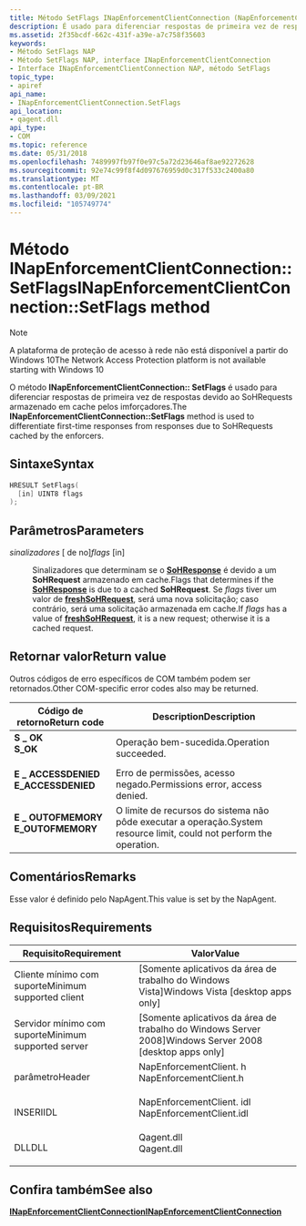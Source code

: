 ```yaml
---
title: Método SetFlags INapEnforcementClientConnection (NapEnforcementClient. h)
description: É usado para diferenciar respostas de primeira vez de respostas devido a SoHRequests armazenados em cache pelos imforçadores. | Método SetFlags INapEnforcementClientConnection (NapEnforcementClient. h)
ms.assetid: 2f35bcdf-662c-431f-a39e-a7c758f35603
keywords:
- Método SetFlags NAP
- Método SetFlags NAP, interface INapEnforcementClientConnection
- Interface INapEnforcementClientConnection NAP, método SetFlags
topic_type:
- apiref
api_name:
- INapEnforcementClientConnection.SetFlags
api_location:
- qagent.dll
api_type:
- COM
ms.topic: reference
ms.date: 05/31/2018
ms.openlocfilehash: 7489997fb97f0e97c5a72d23646af8ae92272628
ms.sourcegitcommit: 92e74c99f8f4d097676959d0c317f533c2400a80
ms.translationtype: MT
ms.contentlocale: pt-BR
ms.lasthandoff: 03/09/2021
ms.locfileid: "105749774"
---
```

# <a name="inapenforcementclientconnectionsetflags-method"></a><span data-ttu-id="dfbf8-107">Método INapEnforcementClientConnection:: SetFlags</span><span class="sxs-lookup"><span data-stu-id="dfbf8-107">INapEnforcementClientConnection::SetFlags method</span></span>

> [!Note]  
> <span data-ttu-id="dfbf8-108">A plataforma de proteção de acesso à rede não está disponível a partir do Windows 10</span><span class="sxs-lookup"><span data-stu-id="dfbf8-108">The Network Access Protection platform is not available starting with Windows 10</span></span>

 

<span data-ttu-id="dfbf8-109">O método **INapEnforcementClientConnection:: SetFlags** é usado para diferenciar respostas de primeira vez de respostas devido ao SoHRequests armazenado em cache pelos imforçadores.</span><span class="sxs-lookup"><span data-stu-id="dfbf8-109">The **INapEnforcementClientConnection::SetFlags** method is used to differentiate first-time responses from responses due to SoHRequests cached by the enforcers.</span></span>

## <a name="syntax"></a><span data-ttu-id="dfbf8-110">Sintaxe</span><span class="sxs-lookup"><span data-stu-id="dfbf8-110">Syntax</span></span>


```C++
HRESULT SetFlags(
  [in] UINT8 flags
);
```



## <a name="parameters"></a><span data-ttu-id="dfbf8-111">Parâmetros</span><span class="sxs-lookup"><span data-stu-id="dfbf8-111">Parameters</span></span>

<dl> <dt>

<span data-ttu-id="dfbf8-112">*sinalizadores* \[ de no\]</span><span class="sxs-lookup"><span data-stu-id="dfbf8-112">*flags* \[in\]</span></span>
</dt> <dd>

<span data-ttu-id="dfbf8-113">Sinalizadores que determinam se o [**SoHResponse**](/windows/win32/api/naptypes/ns-naptypes-soh) é devido a um **SoHRequest** armazenado em cache.</span><span class="sxs-lookup"><span data-stu-id="dfbf8-113">Flags that determines if the [**SoHResponse**](/windows/win32/api/naptypes/ns-naptypes-soh) is due to a cached **SoHRequest**.</span></span> <span data-ttu-id="dfbf8-114">Se *flags* tiver um valor de [**freshSoHRequest**](nap-type-constants.md), será uma nova solicitação; caso contrário, será uma solicitação armazenada em cache.</span><span class="sxs-lookup"><span data-stu-id="dfbf8-114">If *flags* has a value of [**freshSoHRequest**](nap-type-constants.md), it is a new request; otherwise it is a cached request.</span></span>

</dd> </dl>

## <a name="return-value"></a><span data-ttu-id="dfbf8-115">Retornar valor</span><span class="sxs-lookup"><span data-stu-id="dfbf8-115">Return value</span></span>

<span data-ttu-id="dfbf8-116">Outros códigos de erro específicos de COM também podem ser retornados.</span><span class="sxs-lookup"><span data-stu-id="dfbf8-116">Other COM-specific error codes also may be returned.</span></span>



| <span data-ttu-id="dfbf8-117">Código de retorno</span><span class="sxs-lookup"><span data-stu-id="dfbf8-117">Return code</span></span>                                                                                     | <span data-ttu-id="dfbf8-118">Description</span><span class="sxs-lookup"><span data-stu-id="dfbf8-118">Description</span></span>                                                        |
|-------------------------------------------------------------------------------------------------|--------------------------------------------------------------------|
| <dl> <span data-ttu-id="dfbf8-119"><dt>**S \_ OK**</dt></span><span class="sxs-lookup"><span data-stu-id="dfbf8-119"><dt>**S\_OK** </dt></span></span> </dl>           | <span data-ttu-id="dfbf8-120">Operação bem-sucedida.</span><span class="sxs-lookup"><span data-stu-id="dfbf8-120">Operation succeeded.</span></span><br/>                                    |
| <dl> <span data-ttu-id="dfbf8-121"><dt>**E \_ ACCESSDENIED**</dt></span><span class="sxs-lookup"><span data-stu-id="dfbf8-121"><dt>**E\_ACCESSDENIED** </dt></span></span> </dl> | <span data-ttu-id="dfbf8-122">Erro de permissões, acesso negado.</span><span class="sxs-lookup"><span data-stu-id="dfbf8-122">Permissions error, access denied.</span></span><br/>                       |
| <dl> <span data-ttu-id="dfbf8-123"><dt>**E \_ OUTOFMEMORY**</dt></span><span class="sxs-lookup"><span data-stu-id="dfbf8-123"><dt>**E\_OUTOFMEMORY** </dt></span></span> </dl>  | <span data-ttu-id="dfbf8-124">O limite de recursos do sistema não pôde executar a operação.</span><span class="sxs-lookup"><span data-stu-id="dfbf8-124">System resource limit, could not perform the operation.</span></span><br/> |



 

## <a name="remarks"></a><span data-ttu-id="dfbf8-125">Comentários</span><span class="sxs-lookup"><span data-stu-id="dfbf8-125">Remarks</span></span>

<span data-ttu-id="dfbf8-126">Esse valor é definido pelo NapAgent.</span><span class="sxs-lookup"><span data-stu-id="dfbf8-126">This value is set by the NapAgent.</span></span>

## <a name="requirements"></a><span data-ttu-id="dfbf8-127">Requisitos</span><span class="sxs-lookup"><span data-stu-id="dfbf8-127">Requirements</span></span>



| <span data-ttu-id="dfbf8-128">Requisito</span><span class="sxs-lookup"><span data-stu-id="dfbf8-128">Requirement</span></span> | <span data-ttu-id="dfbf8-129">Valor</span><span class="sxs-lookup"><span data-stu-id="dfbf8-129">Value</span></span> |
|-------------------------------------|-----------------------------------------------------------------------------------------------------|
| <span data-ttu-id="dfbf8-130">Cliente mínimo com suporte</span><span class="sxs-lookup"><span data-stu-id="dfbf8-130">Minimum supported client</span></span><br/> | <span data-ttu-id="dfbf8-131">\[Somente aplicativos da área de trabalho do Windows Vista\]</span><span class="sxs-lookup"><span data-stu-id="dfbf8-131">Windows Vista \[desktop apps only\]</span></span><br/>                                                      |
| <span data-ttu-id="dfbf8-132">Servidor mínimo com suporte</span><span class="sxs-lookup"><span data-stu-id="dfbf8-132">Minimum supported server</span></span><br/> | <span data-ttu-id="dfbf8-133">\[Somente aplicativos da área de trabalho do Windows Server 2008\]</span><span class="sxs-lookup"><span data-stu-id="dfbf8-133">Windows Server 2008 \[desktop apps only\]</span></span><br/>                                                |
| <span data-ttu-id="dfbf8-134">parâmetro</span><span class="sxs-lookup"><span data-stu-id="dfbf8-134">Header</span></span><br/>                   | <dl> <span data-ttu-id="dfbf8-135"><dt>NapEnforcementClient. h</dt></span><span class="sxs-lookup"><span data-stu-id="dfbf8-135"><dt>NapEnforcementClient.h</dt></span></span> </dl>   |
| <span data-ttu-id="dfbf8-136">INSERI</span><span class="sxs-lookup"><span data-stu-id="dfbf8-136">IDL</span></span><br/>                      | <dl> <span data-ttu-id="dfbf8-137"><dt>NapEnforcementClient. idl</dt></span><span class="sxs-lookup"><span data-stu-id="dfbf8-137"><dt>NapEnforcementClient.idl</dt></span></span> </dl> |
| <span data-ttu-id="dfbf8-138">DLL</span><span class="sxs-lookup"><span data-stu-id="dfbf8-138">DLL</span></span><br/>                      | <dl> <span data-ttu-id="dfbf8-139"><dt>Qagent.dll</dt></span><span class="sxs-lookup"><span data-stu-id="dfbf8-139"><dt>Qagent.dll</dt></span></span> </dl>               |



## <a name="see-also"></a><span data-ttu-id="dfbf8-140">Confira também</span><span class="sxs-lookup"><span data-stu-id="dfbf8-140">See also</span></span>

<dl> <dt>

[<span data-ttu-id="dfbf8-141">**INapEnforcementClientConnection**</span><span class="sxs-lookup"><span data-stu-id="dfbf8-141">**INapEnforcementClientConnection**</span></span>](inapenforcementclientconnection.md)
</dt> </dl>

 

 





